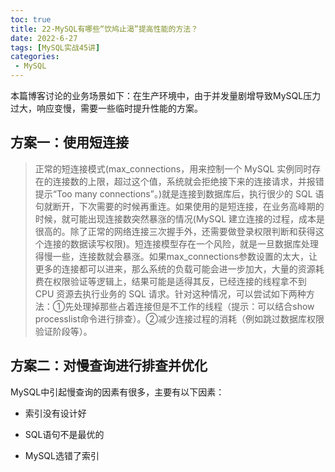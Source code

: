 ```yaml
---
toc: true
title: 22-MySQL有哪些“饮鸠止渴”提高性能的方法？
date: 2022-6-27
tags: [MySQL实战45讲]
categories:
 - MySQL
---
```


本篇博客讨论的业务场景如下：在生产环境中，由于并发量剧增导致MySQL压力过大，响应变慢，需要一些临时提升性能的方案。

## 方案一：使用短连接

> 正常的短连接模式(max_connections，用来控制一个 MySQL 实例同时存在的连接数的上限，超过这个值，系统就会拒绝接下来的连接请求，并报错提示“Too many connections”。)就是连接到数据库后，执行很少的 SQL 语句就断开，下次需要的时候再重连。如果使用的是短连接，在业务高峰期的时候，就可能出现连接数突然暴涨的情况(MySQL 建立连接的过程，成本是很高的。除了正常的网络连接三次握手外，还需要做登录权限判断和获得这个连接的数据读写权限)。短连接模型存在一个风险，就是一旦数据库处理得慢一些，连接数就会暴涨。如果max_connections参数设置的太大，让更多的连接都可以进来，那么系统的负载可能会进一步加大，大量的资源耗费在权限验证等逻辑上，结果可能是适得其反，已经连接的线程拿不到 CPU 资源去执行业务的 SQL 请求。针对这种情况，可以尝试如下两种方法：①先处理掉那些占着连接但是不工作的线程（提示：可以结合show processlist命令进行排查）。②减少连接过程的消耗（例如跳过数据库权限验证阶段等）。

## 方案二：对慢查询进行排查并优化

MySQL中引起慢查询的因素有很多，主要有以下因素：

- 索引没有设计好

- SQL语句不是最优的

- MySQL选错了索引

